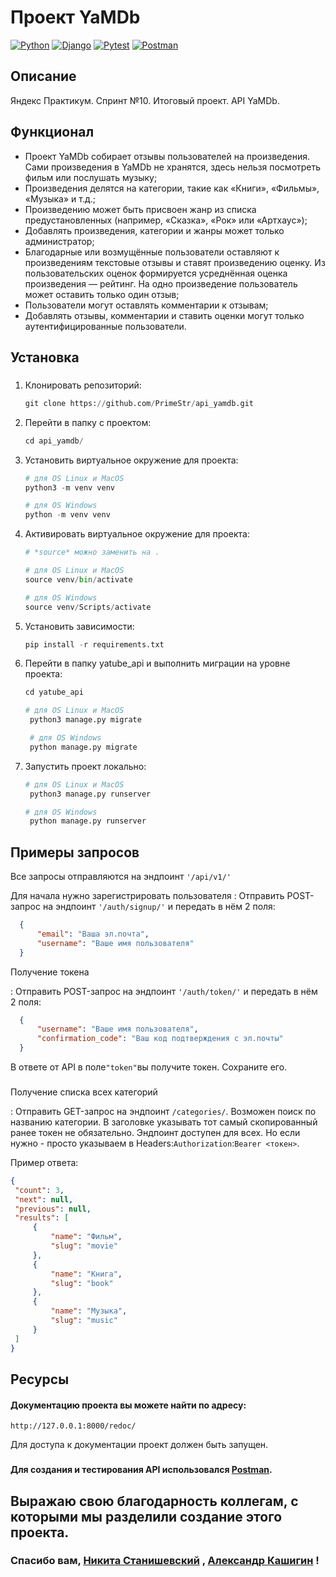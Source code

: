 # Проект YaMDb

[![Python](https://img.shields.io/badge/Python-%203.9-blue?style=flat-square&logo=Python)](https://www.python.org/)
[![Django](https://img.shields.io/badge/Django-%203.2-blue?style=flat-square&logo=django)](https://www.djangoproject.com/)
[![Pytest](https://img.shields.io/badge/Pytest-%20-blue?style=flat-square&logo=pytest)](https://docs.pytest.org/en/6.2.x/)
[![Postman](https://img.shields.io/badge/Postman-%20-blue?style=flat-square&logo=postman)](https://www.postman.com/)

## Описание

Яндекс Практикум. Спринт №10. Итоговый проект. API YaMDb.

## Функционал

- Проект YaMDb собирает отзывы пользователей на произведения. Сами произведения в YaMDb не хранятся, здесь нельзя посмотреть фильм или послушать музыку;
- Произведения делятся на категории, такие как «Книги», «Фильмы», «Музыка» и т.д.;
- Произведению может быть присвоен жанр из списка предустановленных (например, «Сказка», «Рок» или «Артхаус»);
- Добавлять произведения, категории и жанры может только администратор;
- Благодарные или возмущённые пользователи оставляют к произведениям текстовые отзывы и ставят произведению оценку. Из пользовательских оценок формируется усреднённая оценка произведения — рейтинг. На одно произведение пользователь может оставить только один отзыв;
- Пользователи могут оставлять комментарии к отзывам;
- Добавлять отзывы, комментарии и ставить оценки могут только аутентифицированные пользователи.

## Установка
###
1. Клонировать репозиторий:

    ```python
    git clone https://github.com/PrimeStr/api_yamdb.git
    ```

2. Перейти в папку с проектом:

    ```python
    cd api_yamdb/
    ```

3. Установить виртуальное окружение для проекта:

    ```python
    # для OS Linux и MacOS
    python3 -m venv venv

    # для OS Windows
    python -m venv venv
    ```

4. Активировать виртуальное окружение для проекта:

    ```python
    # *source* можно заменить на .
   
    # для OS Linux и MacOS
    source venv/bin/activate

    # для OS Windows
    source venv/Scripts/activate
    ```


5. Установить зависимости:

    ```python
    pip install -r requirements.txt
    ```

6. Перейти в папку yatube_api и выполнить миграции на уровне проекта:

   ```python
   cd yatube_api
   
   # для OS Linux и MacOS
    python3 manage.py migrate

    # для OS Windows
    python manage.py migrate
   ```


7. Запустить проект локально:

   ```python
   # для OS Linux и MacOS
    python3 manage.py runserver
   
   # для OS Windows
    python manage.py runserver

## Примеры запросов

Все запросы отправляются на эндпоинт `'/api/v1/'`

Для начала нужно зарегистрировать пользователя
: Отправить POST-запрос на эндпоинт `'/auth/signup/'` и передать в нём 2 поля:

```json
  {
      "email": "Ваша эл.почта",
      "username": "Ваше имя пользователя"
  }
```

Получение токена

: Отправить POST-запрос на эндпоинт `'/auth/token/'` и передать в нём 2 поля:

```json
  {
      "username": "Ваше имя пользователя",
      "confirmation_code": "Ваш код подтверждения с эл.почты"
  }
```

В ответе от API в поле`"token"`вы получите токен. Сохраните его.
###
Получение списка всех категорий

: Отправить GET-запрос на эндпоинт `/categories/`. Возможен поиск по названию категории. В заголовке указывать тот самый скопированный ранее токен не обязательно. Эндпоинт доступен для всех. Но если нужно - просто указываем в Headers:`Authorization`:`Bearer <токен>`.


Пример ответа:

   ```json
   {
    "count": 3,
    "next": null,
    "previous": null,
    "results": [
        {
            "name": "Фильм",
            "slug": "movie"
        },
        {
            "name": "Книга",
            "slug": "book"
        },
        {
            "name": "Музыка",
            "slug": "music"
        }
    ]
}
   ```



## Ресурсы


#### Документацию проекта вы можете найти по адресу:
    http://127.0.0.1:8000/redoc/
Для доступа к документации проект должен быть запущен.

###
#### Для создания и тестирования API использовался [Postman](https://www.postman.com/).

## Выражаю свою благодарность коллегам, с которыми мы разделили создание этого проекта. 
### Спасибо вам, [Никита Станишевский](https://github.com/NikitaStanish) , [Александр Кашигин](https://github.com/Alexander-Kashigin) !